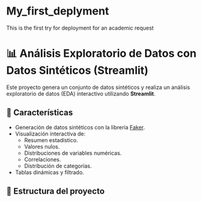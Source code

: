 # My_first_deplyment
This is the first try for deployment for an academic request


# 📊 Análisis Exploratorio de Datos con Datos Sintéticos (Streamlit)

Este proyecto genera un conjunto de datos sintéticos y realiza un análisis exploratorio de datos (EDA) interactivo utilizando **Streamlit**.

## 🚀 Características
- Generación de datos sintéticos con la librería [Faker](https://faker.readthedocs.io/en/master/).
- Visualización interactiva de:
  - Resumen estadístico.
  - Valores nulos.
  - Distribuciones de variables numéricas.
  - Correlaciones.
  - Distribución de categorías.
- Tablas dinámicas y filtrado.

## 📂 Estructura del proyecto
